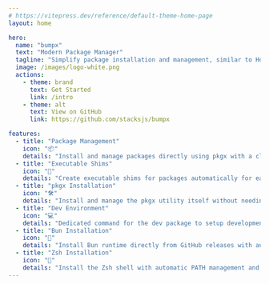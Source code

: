 ```yaml
---
# https://vitepress.dev/reference/default-theme-home-page
layout: home

hero:
  name: "bumpx"
  text: "Modern Package Manager"
  tagline: "Simplify package installation and management, similar to Homebrew."
  image: /images/logo-white.png
  actions:
    - theme: brand
      text: Get Started
      link: /intro
    - theme: alt
      text: View on GitHub
      link: https://github.com/stacksjs/bumpx

features:
  - title: "Package Management"
    icon: "📦"
    details: "Install and manage packages directly using pkgx with a clean interface."
  - title: "Executable Shims"
    icon: "🔄"
    details: "Create executable shims for packages automatically for easier access."
  - title: "pkgx Installation"
    icon: "🛠️"
    details: "Install and manage the pkgx utility itself without needing Homebrew or other tools."
  - title: "Dev Environment"
    icon: "💻"
    details: "Dedicated command for the dev package to setup development environments quickly."
  - title: "Bun Installation"
    icon: "🚀"
    details: "Install Bun runtime directly from GitHub releases with automatic platform detection."
  - title: "Zsh Installation"
    icon: "🐚"
    details: "Install the Zsh shell with automatic PATH management and easy default shell configuration."
---
```


<Home />
